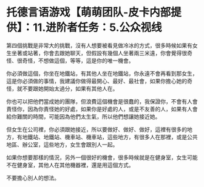 # 托德言语游戏【萌萌团队-皮卡内部提供】：11.进阶者任务：5.公众视线

第四個挑戰是非常大的挑戰，沒有人想要被看見做冷冰的方式，很多時候如果有女生坐著或站著，你會去跟她聊天，但假設有幾個人坐著兩三米遠，你會覺得很奇怪、很奇怪，不想做這個，等等，這是你的唯一機會。

你必須做這個，你坐在地鐵站，有其他人坐在地鐵站，你永遠不會再看到那女生，這是你必須做的事情，我建議你做得最開心、最好、最社會，如果你擔心她的奇怪，就不要跟她開始太過分，如果有其他人在。

你也可以把他們當成她的團隊，但浪費這個機會是很蠢的，我保證你，不會有人會責怪你，因為你責怪她的好處，如果你是好處的人，或是不友善的人，如果有人會給你難關的時間，可能因為他們太生氣，所以他們想讓她接近她。

但女生在公司裡，你必須跟她接近，所以要做好、做好、做好，這裡有很多的地方，有地鐵站、地鐵站、機車站、機車站，這些地方，有很多人在那裡，或是公共地區、辦公室，這些地方，女生會跟別人一起。

如果你想要那樣的情況，另外一個很好的機會，很多時候就是在健身室，女生可能不在健身室，其他人在其他機器裡，還是用這個方式。

不要擔心別人的想法。